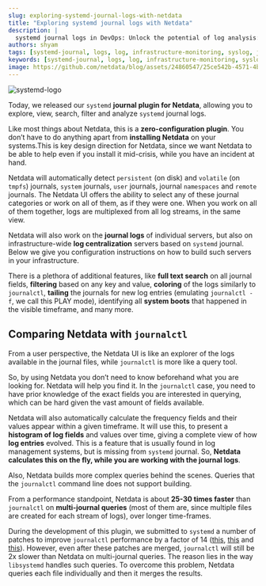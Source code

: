 ```yaml
---
slug: exploring-systemd-journal-logs-with-netdata
title: "Exploring systemd journal logs with Netdata"
description: |
  systemd journal logs in DevOps: Unlock the potential of log analysis: Netdata's Systemd-journal plugin outperforms journalctl
authors: shyam
tags: [systemd-journal, logs, log, infrastructure-monitoring, syslog, journalctl, devops]
keywords: [systemd-journal, logs, log, infrastructure-monitoring, syslog, journalctl, devops]
image: https://github.com/netdata/blog/assets/24860547/25ce542b-4571-4b9b-a97c-b03e66da3377
---
```


![systemd-logo](https://github.com/netdata/blog/assets/24860547/218a385d-fb4c-4771-b014-2f8d3433ae0a)

Today, we released our `systemd` **journal plugin for Netdata**, allowing you to explore, view, search, filter and analyze `systemd` journal logs.

Like most things about Netdata, this is a **zero-configuration plugin**. You don’t have to do anything apart from **installing Netdata** on your systems.This is key design direction for Netdata, since we want Netdata to be able to help even if you install it mid-crisis, while you have an incident at hand.
<!--truncate-->
Netdata will automatically detect `persistent` (on disk) and `volatile` (on `tmpfs`) journals, `system` journals, `user` journals, journal `namespaces` and `remote` journals. The Netdata UI offers the ability to select any of these journal categories or work on all of them, as if they were one. When you work on all of them together, logs are multiplexed from all log streams, in the same view.

Netdata will also work on the **journal logs** of individual servers, but also on infrastructure-wide **log centralization** servers based on `systemd` journal. Below we give you configuration instructions on how to build such servers in your infrastructure.

There is a plethora of additional features, like **full text search** on all journal fields, **filtering** based on any key and value, **coloring** of the logs similarly to `journalctl`, **tailing** the journals for new log entries (emulating `journalctl -f`, we call this PLAY mode), identifying all **system boots** that happened in the visible timeframe, and many more.


## Comparing Netdata with `journalctl`

From a user perspective, the Netdata UI is like an explorer of the logs available in the journal files, while `journalctl` is more like a query tool.

So, by using Netdata you don’t need to know beforehand what you are looking for. Netdata will help you find it. In the `journalctl` case, you need to have prior knowledge of the exact fields you are interested in querying, which can be hard given the vast amount of fields available.

Netdata will also automatically calculate the frequency fields and their values appear within a given timeframe. It will use this, to present a **histogram of log fields** and values over time, giving a complete view of how **log entries** evolved. This is a feature that is usually found in log management systems, but is missing from `systemd` journal. So, **Netdata calculates this on the fly, while you are working with the journal logs**.

Also, Netdata builds more complex queries behind the scenes. Queries that the <code>journalctl</code> command line does not support building.

From a performance standpoint, Netdata is about **25-30 times faster** than `journalctl` on **multi-journal queries** (most of them are, since multiple files are created for each stream of logs), over longer time-frames.

During the development of this plugin, we submitted to `systemd` a number of patches to improve `journalctl` performance by a factor of 14 ([this](https://github.com/systemd/systemd/pull/29365), [this](https://github.com/systemd/systemd/pull/29366) and [this](https://github.com/systemd/systemd/pull/29261)). However, even after these patches are merged, `journalctl` will still be 2x slower than Netdata on multi-journal queries. The reason lies in the way `libsystemd` handles such queries. To overcome this problem, Netdata queries each file individually and then it merges the results.
